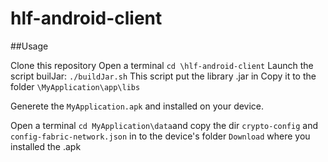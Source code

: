 # hlf-android-client


##Usage

Clone this repository
Open a terminal
`cd \hlf-android-client`
Launch the script builJar: `./buildJar.sh`
This script put the library .jar in 
Copy it to the folder  `\MyApplication\app\libs`

Generete the `MyApplication.apk` and installed on your device. 

Open a terminal
`cd MyApplication\data`and copy the dir `crypto-config` and `config-fabric-network.json` in to the device's folder `Download` where you installed the .apk 
